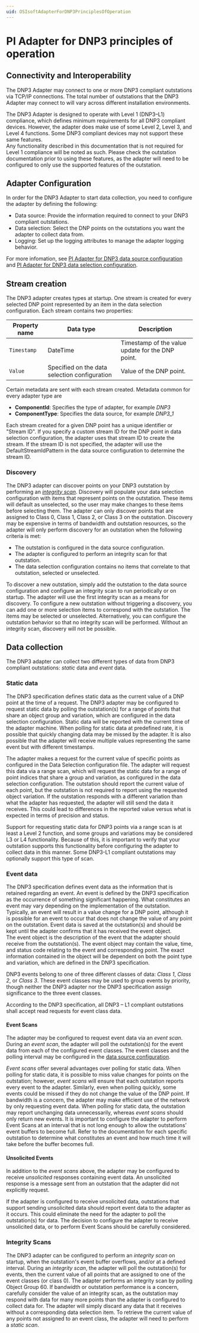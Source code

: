```yaml
---
uid: OSIsoftAdapterForDNP3PrinciplesOfOperation
---
```


# PI Adapter for DNP3 principles of operation

## Connectivity and Interoperability
The DNP3 Adapter may connect to one or more DNP3 compliant outstations via TCP/IP connections. The total number of outstations that the DNP3 Adapter may connect to will vary across different installation environments.  

The DNP3 Adapter is designed to operate with Level 1 (DNP3–L1) compliance, which defines minimum requirements for all DNP3 compliant devices. 
However, the adapter does make use of some Level 2, Level 3, and Level 4 functions. Some DNP3 compliant devices may not support these same features.  
Any functionality described in this documentation that is not required for Level 1 compliance will be noted as such. 
Please check the outstation documentation prior to using these features, as the adapter will need to be configured to only use the supported features of the outstation.  

## Adapter Configuration

In order for the DNP3 Adapter to start data collection, you need to configure the adapter by defining the following:

- Data source: Provide the information required to connect to your DNP3 compliant outstations. 
- Data selection: Select the DNP points on the outstations you want the adapter to collect data from.
- Logging: Set up the logging attributes to manage the adapter logging behavior.

For more infomation, see [PI Adapter for DNP3 data source configuration](xref:OSIsoftAdapterForDNP3DataSourceConfiguration) and [PI Adapter for DNP3 data selection configuration](xref:OSIsoftAdapterForDNP3DataSelectionConfiguration).

## Stream creation
The DNP3 adapter creates types at startup. One stream is created for every selected DNP point represented by an item in the data selection configuration. Each stream contains two properties:

| Property name | Data type | Description
| ------------- | --------- | -----------
| `Timestamp` | DateTime | Timestamp of the value update for the DNP point. 
| `Value` | Specified on the data selection configuration | Value of the DNP point.

Certain metadata are sent with each stream created. Metadata common for every adapter type are

- **ComponentId**: Specifies the type of adapter, for example _DNP3_
- **ComponentType**: Specifies the data source, for example _DNP3_1_

Each stream created for a given DNP point has a unique identifier or "Stream ID". If you specify a custom stream ID for the DNP point in data selection configuration, the adapter uses that stream ID to create the stream. 
If the stream ID is not specified, the adapter will use the DefaultStreamIdPattern in the data source configuration to determine the stream ID. 

### Discovery
The DNP3 adapter can discover points on your DNP3 outstation by performing an [*integrity scan*](#Integrity-scan). 
Discovery will populate your data selection configuration with items that represent points on the outstation. 
These items will default as unselected, so the user may make changes to these items before selecting them. 
The adapter can only discover points that are assigned to Class 0, Class 1, Class 2, or Class 3 on the outstation.
Discovery may be expensive in terms of bandwidth and outstation resources, so the adapter will only perform discovery for an outstation when the following criteria is met: 

- The outstation is configured in the data source configuration.
- The adapter is configured to perform an integrity scan for that outstation. 
- The data selection configuration contains no items that correlate to that outstation, selected or unselected.

To discover a new outstation, simply add the outstation to the data source configuration and configure an integrity scan to run periodically or on startup. 
The adapter will use the first integrity scan as a means for discovery. 
To configure a new outstation without triggering a discovery, you can add one or more selection items to correspond with the outstation. 
The items may be selected or unselected. 
Alternatively, you can configure the outstation behavior so that no integrity scan will be performed. Without an integrity scan, discovery will not be possible. 

## Data collection
The DNP3 adapter can collect two different types of data from DNP3 compliant outstations: *static* data and *event* data.

### Static data
The DNP3 specification defines static data as the current value of a DNP point at the time of a request. 
The DNP3 adapter may be configured to request static data by polling the outstation(s) for a range of points that share an object group and variation,
 which are configured in the data selection configuration. 
Static data will be reported with the current time of the adapter machine. 
When polling for static data at predefined rate, it is possible that quickly changing data may be missed by the adapter. 
It is also possible that the adapter will receive multiple values representing the same event but with different timestamps. 

The adapter makes a request for the current value of specific points as configured in the Data Selection configuration file. 
The adapter will request this data via a range scan, which will request the static data for a range of point indices that share a group and variation,
 as configured in the data selection configuration.
The outstation should report the current value of each point, but the outstation is not required to report using the requested object variation. 
If the outstation responds with a different variation than what the adapter has requested, the adapter will still send the data it receives.
This could lead to differences in the reported value versus what is expected in terms of precision and status. 

Support for requesting static data for DNP3 points via a range scan is at least a Level 2 function, and some groups and variations may be considered L3 or L4 functionality.
Because of this, it is important to verify that your outstation supports this functionality before configuring the adapter to collect data in this manner. 
Some DNP3-L1 compliant outstations may optionally support this type of scan. 

### Event data
The DNP3 specification defines event data as the information that is retained regarding an event. 
An event is defined by the DNP3 specification as the occurrence of something significant happening. 
What constitutes an event may vary depending on the implementation of the outstation. 
Typically, an event will result in a value change for a DNP point,
 although it is possible for an event to occur that does not change the value of any point on the outstation. 
Event data is saved at the outstation(s) and should be kept until the adapter confirms that it has received the event object.  
The event object is the description of the event that the adapter should receive from the outstation(s). 
The event object may contain the value, time, and status code relating to the event and corresponding point. 
The exact information contained in the object will be dependent on both the point type and variation,
 which are defined in the DNP3 specification.  

DNP3 events belong to one of three different classes of data: *Class 1*, *Class 2*, or *Class 3*. 
These event classes may be used to group events by priority,
 though neither the DNP3 adapter nor the DNP3 specification assign significance to the three event classes. 

According to the DNP3 specification, all DNP3 – L1 compliant outstations shall accept read requests for event class data.  

#### Event Scans
The adapter may be configured to request event data via an *event scan*. 
During an *event scan*, the adapter will poll the outstation(s) for the event data from each of the configured event classes. 
The event classes and the polling interval may be configured in the [data source configuration](xref:OSIsoftAdapterForDNP3DataSourceConfiguration#OutstationBehavior-Parameters).

*Event scans* offer several advantages over polling for static data. 
When polling for static data, it is possible to miss value changes for points on the outstation;
 however, *event scans* will ensure that each outstation reports every event to the adapter. 
Similarly, even when polling quickly, some events could be missed if they do not change the value of the DNP point. 
If bandwidth is a concern, the adapter may make efficient use of the network by only requesting event data. 
When polling for static data, the outstation may report unchanging data unnecessarily, whereas *event scans* should only return new events. 
It is important to configure the adapter to perform Event Scans at an interval that is not long enough to allow the outstations’ event buffers to become full. 
Refer to the documentation for each specific outstation to determine what constitutes an event and how much time it will take before the buffer becomes full. 

#### Unsolicited Events
In addition to the *event scans* above, the adapter may be configured to receive *unsolicited* responses containing event data. 
An unsolicited response is a message sent from an outstation that the adapter did not explicitly request. 

If the adapter is configured to receive unsolicited data, outstations that support sending unsolicited data should report event data to the adapter as it occurs. 
This could eliminate the need for the adapter to poll the outstation(s) for data. 
The decision to configure the adapter to receive unsolicited data, or to perform Event Scans should be carefully considered.  

### Integrity Scans
The DNP3 adapter can be configured to perform an *integrity scan* on startup,
 when the outstation's event buffer overflows, and/or at a defined interval.
During an *integrity scan*, the adapter will poll the outstation(s) for events,
 then the current value of all points that are assigned to one of the event classes (or class 0).
The adapter performs an integrity scan by polling Object Group 60.
If bandwidth or outstation performance is a concern, carefully consider the value of an integrity scan, as the outstation may respond with data for many more points than the adapter is configured to collect data for. 
The adapter will simply discard any data that it receives without a corresponding data selection item. 
To retrieve the current value of any points not assigned to an event class, the adapter will need to perform a *static scan*.
